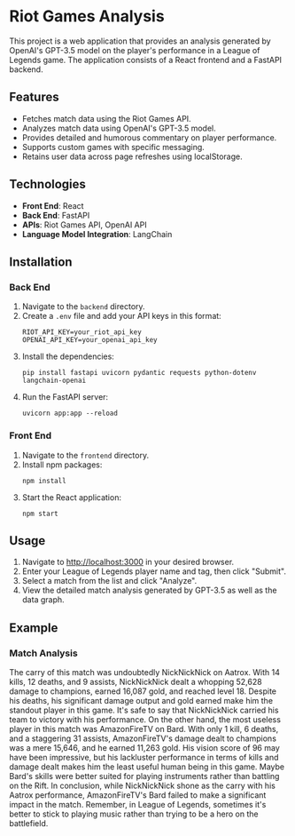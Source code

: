 # Riot Games Analysis

This project is a web application that provides an analysis generated by OpenAI's GPT-3.5 model on the player's performance in a League of Legends game. The application consists of a React frontend and a FastAPI backend.

## Features

- Fetches match data using the Riot Games API.
- Analyzes match data using OpenAI's GPT-3.5 model.
- Provides detailed and humorous commentary on player performance.
- Supports custom games with specific messaging.
- Retains user data across page refreshes using localStorage.

## Technologies

- **Front End**: React
- **Back End**: FastAPI
- **APIs**: Riot Games API, OpenAI API
- **Language Model Integration**: LangChain

## Installation

### Back End

1. Navigate to the `backend` directory.
2. Create a `.env` file and add your API keys in this format:
    ```
    RIOT_API_KEY=your_riot_api_key
    OPENAI_API_KEY=your_openai_api_key
    ```
3. Install the dependencies:
    ```
    pip install fastapi uvicorn pydantic requests python-dotenv langchain-openai
    ```
4. Run the FastAPI server:
    ```
    uvicorn app:app --reload
    ```

### Front End

1. Navigate to the `frontend` directory.
2. Install npm packages:
    ```
    npm install
    ```
3. Start the React application:
    ```
    npm start
    ```

## Usage

1. Navigate to [http://localhost:3000](http://localhost:3000) in your desired browser.
2. Enter your League of Legends player name and tag, then click "Submit".
3. Select a match from the list and click "Analyze".
4. View the detailed match analysis generated by GPT-3.5 as well as the data graph.

## Example

### Match Analysis

The carry of this match was undoubtedly NickNickNick on Aatrox. With 14 kills, 12 deaths, and 9 assists, NickNickNick dealt a whopping 52,628 damage to champions, earned 16,087 gold, and reached level 18. Despite his deaths, his significant damage output and gold earned make him the standout player in this game. It's safe to say that NickNickNick carried his team to victory with his performance. On the other hand, the most useless player in this match was AmazonFireTV on Bard. With only 1 kill, 6 deaths, and a staggering 31 assists, AmazonFireTV's damage dealt to champions was a mere 15,646, and he earned 11,263 gold. His vision score of 96 may have been impressive, but his lackluster performance in terms of kills and damage dealt makes him the least useful human being in this game. Maybe Bard's skills were better suited for playing instruments rather than battling on the Rift. In conclusion, while NickNickNick shone as the carry with his Aatrox performance, AmazonFireTV's Bard failed to make a significant impact in the match. Remember, in League of Legends, sometimes it's better to stick to playing music rather than trying to be a hero on the battlefield.
